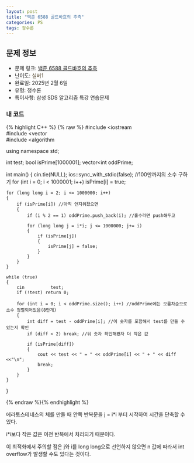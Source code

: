 ```yaml
---
layout: post
title: "백준 6588 골드바흐의 추측"
categories: PS
tags: 정수론
---
```


## 문제 정보
- 문제 링크: [백준 6588 골드바흐의 추측](https://www.acmicpc.net/problem/6588)
- 난이도: <span style="color:#544831">실버1</span>
- 완료일: 2025년 2월 6일
- 유형: 정수론
- 특이사항: 삼성 SDS 알고리즘 특강 연습문제

### 내 코드

{% highlight C++ %} {% raw %}
#include <iostream	
#include <vector	
#include <algorithm	

using namespace std;

int test;
bool isPrime[1000001];
vector<int	 oddPrime;

int main()
{
	cin.tie(NULL);
	ios::sync_with_stdio(false);
	//100만까지의 소수 구하기
	for (int i = 0; i < 1000001; i++)
		isPrime[i] = true;

	for (long long i = 2; i <= 1000000; i++)
	{
		if (isPrime[i]) //아직 안지워졌으면 
		{
			if (i % 2 == 1) oddPrime.push_back(i); //홀수라면 push해두고 
		
			for (long long j = i*i; j <= 1000000; j+= i)
			{
				if (isPrime[j])
				{
					isPrime[j] = false;
				}
			}
		}
	}

	while (true) 
	{
		cin 		 test; 
		if (!test) return 0;

		for (int i = 0; i < oddPrime.size(); i++) //oddPrime에는 오름차순으로 소수 정렬되어있음(8만개)
		{
			int diff = test - oddPrime[i]; //이 숫자를 포함해서 test를 만들 수 있는지 확인
			if (diff < 2) break; //뒤 숫자 확인해봤자 더 작은 값

			if (isPrime[diff])
			{
				cout << test << " = " << oddPrime[i] << " + " << diff <<"\n";
				break;
			}
		}
	}
	
	
}

{% endraw %}{% endhighlight %}

에라토스테네스의 체를 만들 때 안쪽 반복문을 j = i*i 부터 시작하여 시간을 단축할 수 있다.

i*i보다 작은 값은 이전 반복에서 처리되기 때문이다.

이 최적화에서 주의할 점은 j와 i를 long long으로 선언하지 않으면 n 값에 따라서 int overflow가 발생할 수도 있다는 것이다.
